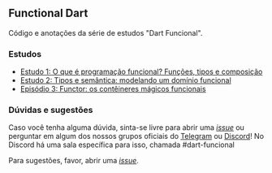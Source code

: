 ## Functional Dart

Código e anotações da série de estudos "Dart Funcional".

### Estudos

* [Estudo 1: O que é programação funcional? Funções, tipos e composição](/Episódio%2001)
* [Estudo 2: Tipos e semântica: modelando um domínio funcional](/Episódio%2002)
* [Episódio 3: Functor: os contêineres mágicos funcionais](/Episódio%003)

### Dúvidas e sugestões

Caso você tenha alguma dúvida, sinta-se livre para abrir uma [_issue_](https://github.com/Flutterando/FunctionalDart/issues/new?assignees=mateusfccp&labels=question&template=pergunta.md&title=%5BPergunta%5D+Descreva+aqui+sua+pergunta+de+forma+sucinta) ou perguntar em algum dos nossos grupos oficiais do [Telegram](https://t.me/flutterando) ou [Discord](https://discordapp.com/invite/x7X4uA9)! No Discord há uma sala específica para isso, chamada #dart-funcional

Para sugestões, favor, abrir uma [_issue_](https://github.com/Flutterando/FunctionalDart/issues/new?assignees=mateusfccp&labels=suggestion&template=sugest-o.md&title=%5BSugestão%5D+Descreva+aqui+sua+sugestão+de+forma+sucinta).
